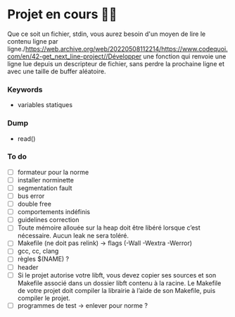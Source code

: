 # Projet en cours 👩‍💻
Que ce soit un fichier, stdin, vous aurez besoin d'un moyen de lire le contenu ligne par ligne./https://web.archive.org/web/20220508112214/https://www.codequoi.com/en/42-get_next_line-project//Développer une fonction qui renvoie une ligne lue depuis un descripteur de fichier, sans perdre la prochaine ligne et avec une taille de buffer aléatoire. 

### Keywords
- variables statiques

### Dump
- read()

### To do
- [ ] formateur pour la norme
- [ ] installer norminette
- [ ] segmentation fault
- [ ] bus error
- [ ] double free
- [ ] comportements indéfinis
- [ ] guidelines correction
- [ ] Toute mémoire allouée sur la heap doit être libéré lorsque c’est nécessaire. Aucun leak ne sera toléré.
- [ ] Makefile (ne doit pas relink) -> flags (-Wall -Wextra -Werror)
- [ ] gcc, cc, clang
- [ ] règles $(NAME) ?
- [ ] header
- [ ] Si le projet autorise votre libft, vous devez copier ses sources et son Makefile associé dans un dossier libft contenu à la racine. Le Makefile de votre projet doit compiler la librairie à l’aide de son Makefile, puis compiler le projet.
- [ ] programmes de test -> enlever pour norme ? 
